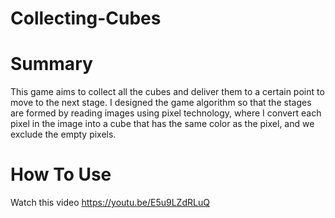 # Collecting-Cubes
# Summary
This game aims to collect all the cubes and deliver them to a certain point to move to the next stage.
I designed the game algorithm so that the stages are formed by reading images using pixel technology, where I convert each pixel in the image into a cube that has the same color as the pixel, and we exclude the empty pixels.

# How To Use
Watch this video https://youtu.be/E5u9LZdRLuQ

